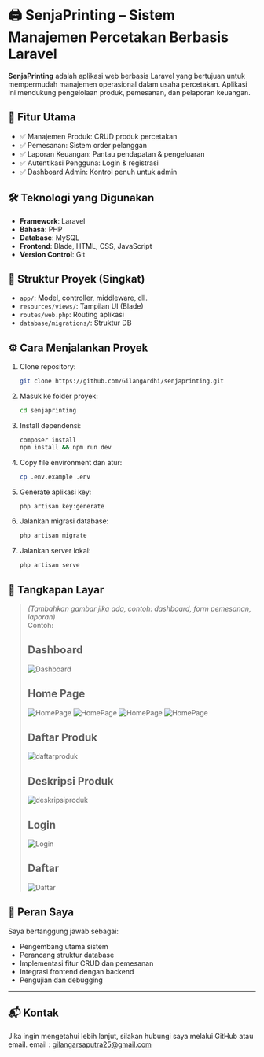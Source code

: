 # 🖨️ SenjaPrinting – Sistem Manajemen Percetakan Berbasis Laravel

**SenjaPrinting** adalah aplikasi web berbasis Laravel yang bertujuan untuk mempermudah manajemen operasional dalam usaha percetakan. Aplikasi ini mendukung pengelolaan produk, pemesanan, dan pelaporan keuangan.

## 🔧 Fitur Utama

- ✅ Manajemen Produk: CRUD produk percetakan
- ✅ Pemesanan: Sistem order pelanggan
- ✅ Laporan Keuangan: Pantau pendapatan & pengeluaran
- ✅ Autentikasi Pengguna: Login & registrasi
- ✅ Dashboard Admin: Kontrol penuh untuk admin

## 🛠️ Teknologi yang Digunakan

- **Framework**: Laravel
- **Bahasa**: PHP
- **Database**: MySQL
- **Frontend**: Blade, HTML, CSS, JavaScript
- **Version Control**: Git

## 📂 Struktur Proyek (Singkat)

- `app/`: Model, controller, middleware, dll.
- `resources/views/`: Tampilan UI (Blade)
- `routes/web.php`: Routing aplikasi
- `database/migrations/`: Struktur DB

## ⚙️ Cara Menjalankan Proyek

1. Clone repository:
    ```bash
    git clone https://github.com/GilangArdhi/senjaprinting.git
    ```

2. Masuk ke folder proyek:
    ```bash
    cd senjaprinting
    ```

3. Install dependensi:
    ```bash
    composer install
    npm install && npm run dev
    ```

4. Copy file environment dan atur:
    ```bash
    cp .env.example .env
    ```

5. Generate aplikasi key:
    ```bash
    php artisan key:generate
    ```

6. Jalankan migrasi database:
    ```bash
    php artisan migrate
    ```

7. Jalankan server lokal:
    ```bash
    php artisan serve
    ```

## 📸 Tangkapan Layar

> *(Tambahkan gambar jika ada, contoh: dashboard, form pemesanan, laporan)*  
> Contoh:  
>## Dashboard
> ![Dashboard](https://github.com/GilangArdhi/senjaprinting/blob/main/public/screenshoot/screenshoot%20dashboard.png)
>## Home Page
> ![HomePage](https://github.com/GilangArdhi/senjaprinting/blob/main/public/screenshoot/Homepage_1.png)
> ![HomePage](https://github.com/GilangArdhi/senjaprinting/blob/main/public/screenshoot/Homepage_2.png)
> ![HomePage](https://github.com/GilangArdhi/senjaprinting/blob/main/public/screenshoot/Homepage_3.png)
> ![HomePage](https://github.com/GilangArdhi/senjaprinting/blob/main/public/screenshoot/Homepage_4.png)
> ## Daftar Produk
> ![daftarproduk](https://github.com/GilangArdhi/senjaprinting/blob/main/public/screenshoot/list%20product.png)
> ## Deskripsi Produk
> ![deskripsiproduk](https://github.com/GilangArdhi/senjaprinting/blob/main/public/screenshoot/deskripsi%20prouct.png)
> ## Login
> ![Login](https://github.com/GilangArdhi/senjaprinting/blob/main/public/screenshoot/login.png)
> ## Daftar
> ![Daftar](https://github.com/GilangArdhi/senjaprinting/blob/main/public/screenshoot/daftar.png)

## 👤 Peran Saya

Saya bertanggung jawab sebagai:
- Pengembang utama sistem
- Perancang struktur database
- Implementasi fitur CRUD dan pemesanan
- Integrasi frontend dengan backend
- Pengujian dan debugging

---

## 📬 Kontak

Jika ingin mengetahui lebih lanjut, silakan hubungi saya melalui GitHub atau email.
email : gilangarsaputra25@gmail.com

